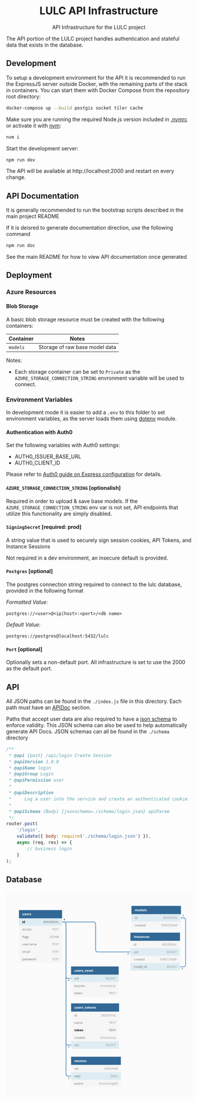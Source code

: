 <h1 align=center>LULC API Infrastructure</h1>

<p align=center>API Infrastructure for the LULC project</p>

The API portion of the LULC project handles authentication and stateful data
that exists in the database.

## Development

To setup a development environment for the API it is recommended to run the ExpressJS server outside Docker, with the remaining parts of the stack in containers. You can start them with Docker Compose from the repository root directory:

```sh
docker-compose up --build postgis socket tiler cache
```

Make sure you are running the required Node.js version included in [.nvmrc](.nvmrc) or activate it with [nvm](https://github.com/nvm-sh/nvm):

```sh
nvm i
```

Start the development server:

```sh
npm run dev
```

The API will be available at http://localhost:2000 and restart on every change.

## API Documentation

It is generally recommended to run the bootstrap scripts described in the main project README

If it is deisred to generate documentation direction, use the following command

```sh
npm run doc
```

See the main README for how to view API documentation once generated

## Deployment

### Azure Resources

#### Blob Storage

A basic blob storage resource must be created with the following containers:

| Container | Notes |
| --------- | ----- |
| `models`  | Storage of raw base model data |

Notes:

- Each storage container can be set to `Private` as the `AZURE_STORAGE_CONNECTION_STRING` envronment
variable will be used to connect.

### Environment Variables

In development mode it is easier to add a `.env` to this folder to set environment variables, as the server loads them using [dotenv](https://www.npmjs.com/package/dotenv) module.

#### Authentication with Auth0

Set the following variables with Auth0 settings:

- AUTH0_ISSUER_BASE_URL
- AUTH0_CLIENT_ID

Please refer to [Auth0 guide on Express configuration](https://auth0.com/blog/complete-guide-to-nodejs-express-user-authentication/) for details.

#### `AZURE_STORAGE_CONNECTION_STRING` [optionalish]

Required in order to upload & save base models. If the `AZURE_STORAGE_CONNECTION_STRING` env var
is not set, API endpoints that utilize this functionality are simply disabled.


#### `SigningSecret` [required: prod]

A string value that is used to securely sign session cookies, API Tokens, and Instance Sessions

Not required in a dev environment, an insecure default is provided.

#### `Postgres` [optional]

The postgres connection string required to connect to the lulc database, provided in the following format

_Formatted Value:_
```
postgres://<user>@<ip|host>:<port>/<db name>
```

_Default Value:_
```
postgres://postgres@localhost:5432/lulc
```

#### `Port` [optional]

Optionally sets a non-default port. All infrastructure is set to use the 2000 as the default port.

## API

All JSON paths can be found in the `./index.js` file in this directory. Each
path must have an [APIDoc](https://apidocjs.com/) section.

Paths that accept user data are also required to have a [json schema](https://json-schema.org/)
to enforce validity. This JSON schema can also be used to help automatically
generate API Docs. JSON schemas can all be found in the `./schema` directory

```js
/**
 * @api {post} /api/login Create Session
 * @apiVersion 1.0.0
 * @apiName login
 * @apiGroup Login
 * @apiPermission user
 *
 * @apiDescription
 *     Log a user into the service and create an authenticated cookie
 *
 * @apiSchema (Body) {jsonschema=./schema/login.json} apiParam
 */
router.post(
    '/login',
    validate({ body: require('./schema/login.json') }),
    async (req, res) => {
        // business login
    }
);
```

## Database

![database diagram](./doc/db.png)
